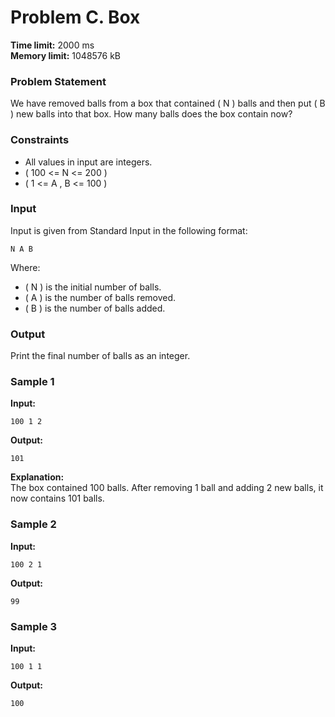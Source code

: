 # Problem C. Box

**Time limit:** 2000 ms  
**Memory limit:** 1048576 kB  

### Problem Statement
We have removed balls from a box that contained \( N \) balls and then put \( B \) new balls into that box. How many balls does the box contain now?

### Constraints
- All values in input are integers.
- \( 100 <= N  <= 200  \)
- \( 1 <= A , B <= 100  \)

### Input
Input is given from Standard Input in the following format:
```
N A B
```
Where:
- \( N \) is the initial number of balls.
- \( A \) is the number of balls removed.
- \( B \) is the number of balls added.

### Output
Print the final number of balls as an integer.

### Sample 1
**Input:**
```
100 1 2
```
**Output:**
```
101
```
**Explanation:**  
The box contained 100 balls. After removing 1 ball and adding 2 new balls, it now contains 101 balls.

### Sample 2
**Input:**
```
100 2 1
```
**Output:**
```
99
```

### Sample 3
**Input:**
```
100 1 1
```
**Output:**
```
100
```
